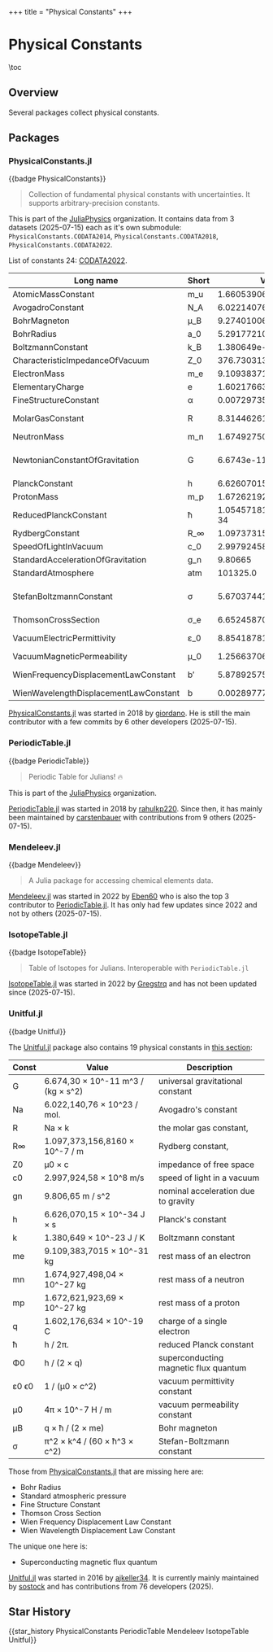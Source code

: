 +++
title = "Physical Constants"
+++

# Physical Constants

\toc

## Overview

Several packages collect physical constants.


## Packages

### PhysicalConstants.jl
{{badge PhysicalConstants}}

>Collection of fundamental physical constants with uncertainties. It supports arbitrary-precision constants.

This is part of the [JuliaPhysics](https://github.com/JuliaPhysics) organization.
It contains data from 3 datasets (2025-07-15) each as it's own submodule: `PhysicalConstants.CODATA2014`, `PhysicalConstants.CODATA2018`, `PhysicalConstants.CODATA2022`.

List of constants 24: [CODATA2022](https://juliaphysics.github.io/PhysicalConstants.jl/dev/constants/).


| Long name                             | Short | Value                  | Unit           |
|---------------------------------------|-------|------------------------|----------------|
| AtomicMassConstant                    | m_u   | 1.66053906892e-27      | kg             |
| AvogadroConstant                      | N_A   | 6.02214076e23          | mol^-1         |
| BohrMagneton                          | μ_B   | 9.2740100657e-24       | J T^-1         |
| BohrRadius                            | a_0   | 5.29177210544e-11      |                |
| BoltzmannConstant                     | k_B   | 1.380649e-23           | J K^-1         |
| CharacteristicImpedanceOfVacuum       | Z_0   | 376.730313412          |                |
| ElectronMass                          | m_e   | 9.1093837139e-31       | kg             |
| ElementaryCharge                      | e     | 1.602176634e-19        |                |
| FineStructureConstant                 | α     | 0.0072973525643        |                |
| MolarGasConstant                      | R     | 8.31446261815324       | J K^-1 mol^-1  |
| NeutronMass                           | m_n   | 1.67492750056e-27      | kg             |
| NewtonianConstantOfGravitation        | G     | 6.6743e-11             | m^3 kg^-1 s^-2 |
| PlanckConstant                        | h     | 6.62607015e-34         | J s            |
| ProtonMass                            | m_p   | 1.67262192595e-27      | kg             |
| ReducedPlanckConstant                 | ħ     | 1.0545718176461565e-34 | J s            |
| RydbergConstant                       | R_∞   | 1.0973731568157e7      | m^-1           |
| SpeedOfLightInVacuum                  | c_0   | 2.99792458e8           | m s^-1         |
| StandardAccelerationOfGravitation     | g_n   | 9.80665                | m s^-2         |
| StandardAtmosphere                    | atm   | 101325.0               | Pa             |
| StefanBoltzmannConstant               | σ     | 5.6703744191844294e-8  | W K^-4 m^-2    |
| ThomsonCrossSection                   | σ_e   | 6.6524587051e-29       | m^2            |
| VacuumElectricPermittivity            | ε_0   | 8.8541878188e-12       | F m^-1         |
| VacuumMagneticPermeability            | μ_0   | 1.25663706127e-6       | N A^-2         |
| WienFrequencyDisplacementLawConstant  | b′    | 5.878925757646825e10   | Hz K^-1        |
| WienWavelengthDisplacementLawConstant | b     | 0.0028977719551851727  | K m            |

[PhysicalConstants.jl](https://juliaphysics.github.io/PhysicalConstants.jl) was started in 2018 by [giordano](https://github.com/giordano). He is still the main contributor with a few commits by 6 other developers (2025-07-15).

### PeriodicTable.jl
{{badge PeriodicTable}}

>Periodic Table for Julians! 🔥 

This is part of the [JuliaPhysics](https://github.com/JuliaPhysics) organization.

[PeriodicTable.jl](https://github.com/JuliaPhysics/PeriodicTable.jl) was started in 2018 by [rahulkp220](https://github.com/rahulkp220). Since then, it has mainly been maintained by [carstenbauer](https://github.com/carstenbauer) with contributions from 9 others (2025-07-15).

### Mendeleev.jl
{{badge Mendeleev}}

>A Julia package for accessing chemical elements data. 

[Mendeleev.jl](https://github.com/Eben60/Mendeleev.jl) was started in 2022 by [Eben60](https://github.com/Eben60) who is also the top 3 contributor to [PeriodicTable.jl](https://github.com/JuliaPhysics/PeriodicTable.jl). It has only had few updates since 2022 and not by others  (2025-07-15).


### IsotopeTable.jl
{{badge IsotopeTable}}

>Table of Isotopes for Julians. Interoperable with `PeriodicTable.jl` 

[IsotopeTable.jl](https://github.com/Gregstrq/IsotopeTable.jl) was started in 2022 by [Gregstrq](https://github.com/Gregstrq) and has not been updated since (2025-07-15).

### Unitful.jl
{{badge Unitful}}

The [Unitful.jl](https://github.com/PainterQubits/Unitful.jl) package also contains 19 physical constants in [this section](https://painterqubits.github.io/Unitful.jl/dev/defaultunits/#Physical-constants):

| Const | Value                              | Description                           |
|-------|------------------------------------|---------------------------------------|
| G     | 6.674,30 × 10^-11 m^3 / (kg × s^2) | universal gravitational constant      |
| Na    | 6.022,140,76 × 10^23 / mol.        | Avogadro's constant                   |
| R     | Na × k                             | the molar gas constant,               |
| R∞    | 1.097,373,156,8160 × 10^-7 / m     | Rydberg constant,                     |
| Z0    | μ0 × c                             | impedance of free space               |
| c0    | 2.997,924,58 × 10^8 m/s            | speed of light in a vacuum            |
| gn    | 9.806,65 m / s^2                   | nominal acceleration due to gravity   |
| h     | 6.626,070,15 × 10^-34 J × s        | Planck's constant                     |
| k     | 1.380,649 × 10^-23 J / K           | Boltzmann constant                    |
| me    | 9.109,383,7015 × 10^-31 kg         | rest mass of an electron              |
| mn    | 1.674,927,498,04 × 10^-27 kg       | rest mass of a neutron                |
| mp    | 1.672,621,923,69 × 10^-27 kg       | rest mass of a proton                 |
| q     | 1.602,176,634 × 10^-19 C           | charge of a single electron           |
| ħ     | h / 2π.                            | reduced Planck constant               |
| Φ0    | h / (2 × q)                        | superconducting magnetic flux quantum |
| ε0 ϵ0 | 1 / (μ0 × c^2)                     | vacuum permittivity constant          |
| μ0    | 4π × 10^-7 H / m                   | vacuum permeability constant          |
| μB    | q × ħ / (2 × me)                   | Bohr magneton                         |
| σ     | π^2 × k^4 / (60 × ħ^3 × c^2)       | Stefan-Boltzmann constant             |

Those from [PhysicalConstants.jl](https://juliaphysics.github.io/PhysicalConstants.jl) that are missing here are:

* Bohr Radius
* Standard atmospheric pressure
* Fine Structure Constant
* Thomson Cross Section
* Wien Frequency Displacement Law Constant
* Wien Wavelength Displacement Law Constant

The unique one here is:
* Superconducting magnetic flux quantum

[Unitful.jl](https://github.com/PainterQubits/Unitful.jl) was started in 2016 by [ajkeller34](https://github.com/ajkeller34). 
It is currently mainly maintained by [sostock](https://github.com/sostock) and has contributions from 76 developers (2025).

## Star History
{{star_history PhysicalConstants PeriodicTable Mendeleev IsotopeTable Unitful}}

